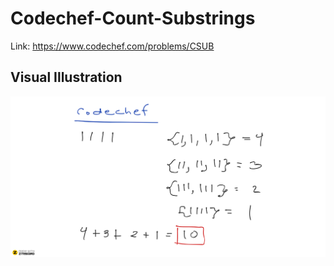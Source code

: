# Codechef-Count-Substrings
Link: https://www.codechef.com/problems/CSUB
## Visual Illustration
![](Ziteboard.png)

